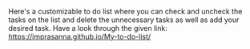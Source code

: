 Here's a customizable to do list where you can check and uncheck the tasks on the list and delete the unnecessary tasks as well as add your desired task.
Have a look through the given link:
https://imprasanna.github.io/My-to-do-list/
